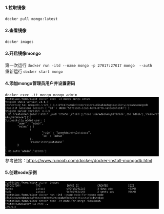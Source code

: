 #### 1.拉取镜像
`docker pull mongo:latest`
#### 2.查看镜像
`docker images`
#### 3.开启镜像mongo
第一次运行 `docker run -itd --name mongo -p 27017:27017 mongo  --auth`  
重新运行 `docker start mongo`
#### 4.添加mongo管理员用户并设置密码
`docker exec -it mongo mongo admin`  
![mongo add admin](../assets/Docker/mongo-add-admin.png)  
参考链接：https://www.runoob.com/docker/docker-install-mongodb.html
#### 5.创建node示例
![docker new node](../assets/Docker/docker-new-node.png) 
